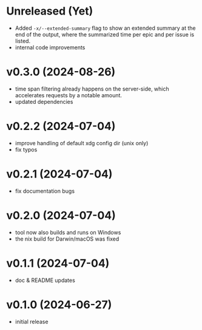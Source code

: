 # Unreleased (Yet)

- Added `-x/--extended-summary` flag to show an extended summary at the end
  of the output, where the summarized time per epic and per issue is listed.
- internal code improvements

# v0.3.0 (2024-08-26)

- time span filtering already happens on the server-side, which accelerates
  requests by a notable amount.
- updated dependencies

# v0.2.2 (2024-07-04)

- improve handling of default xdg config dir (unix only)
- fix typos

# v0.2.1 (2024-07-04)

- fix documentation bugs

# v0.2.0 (2024-07-04)

- tool now also builds and runs on Windows
- the nix build for Darwin/macOS was fixed

# v0.1.1 (2024-07-04)

- doc & README updates

# v0.1.0 (2024-06-27)

- initial release
